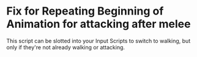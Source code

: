 # Fix for Repeating Beginning of Animation for attacking after melee
This script can be slotted into your Input Scripts to switch to walking, but only if they're not already walking or attacking.